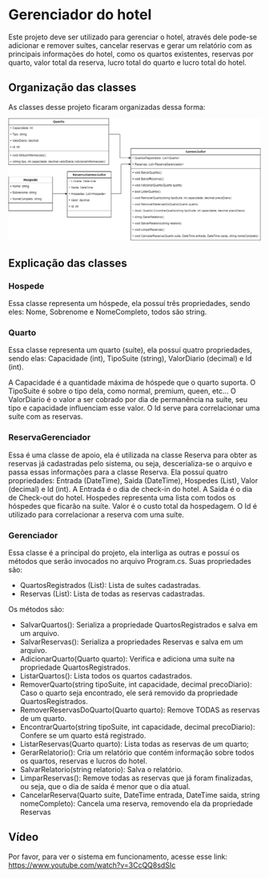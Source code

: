 # Gerenciador do hotel
Este projeto deve ser utilizado para gerenciar o hotel, através dele pode-se adicionar e remover suítes, cancelar reservas e gerar um relatório com as principais informações do hotel, como os quartos existentes, reservas por quarto, valor total da reserva, lucro total do quarto e lucro total do hotel.

## Organização das classes
As classes desse projeto ficaram organizadas dessa forma:

![Diagrama de classe reserva hotel](diagrama_classe_gerenciador_hotel.png)

## Explicação das classes

### Hospede
Essa classe representa um hóspede, ela possuí três propriedades, sendo eles: Nome, Sobrenome e NomeCompleto, todos são string.

### Quarto
Essa classe representa um quarto (suíte), ela possuí quatro propriedades, sendo elas: Capacidade (int), TipoSuite (string), ValorDiario (decimal) e Id (int).

A Capacidade é a quantidade máxima de hóspede que o quarto suporta.
O TipoSuite é sobre o tipo dela, como normal, premium, queen, etc...
O ValorDiario é o valor a ser cobrado por dia de permanência na suíte, seu tipo e capacidade influenciam esse valor.
O Id serve para correlacionar uma suíte com as reservas.

### ReservaGerenciador
Essa é uma classe de apoio, ela é utilizada na classe Reserva para obter as reservas já cadastradas pelo sistema, ou seja, descerializa-se o arquivo e passa essas informações para a classe Reserva.
Ela possuí quatro propriedades: Entrada (DateTime), Saida (DateTime), Hospedes (List<Pessoa>), Valor (decimal) e Id (int).
A Entrada é o dia de check-in do hotel.
A Saída é o dia de Check-out do hotel.
Hospedes representa uma lista com todos os hóspedes que ficarão na suíte.
Valor é o custo total da hospedagem.
O Id é utilizado para correlacionar a reserva com uma suíte.

### Gerenciador
Essa classe é a principal do projeto, ela interliga as outras e possuí os métodos que serão invocados no arquivo Program.cs.
Suas propriedades são: 
 - QuartosRegistrados (List<Quarto>): Lista de suítes cadastradas.
 - Reservas (List<ReservaGerenciador>): Lista de todas as reservas cadastradas.

Os métodos são:
 - SalvarQuartos(): Serializa a propriedade QuartosRegistrados e salva em um arquivo.
 - SalvarReservas(): Serializa a propriedades Reservas e salva em um arquivo.
 - AdicionarQuarto(Quarto quarto): Verifica e adiciona uma suíte na propriedade QuartosRegistrados.
 - ListarQuartos(): Lista todos os quartos cadastrados.
 - RemoverQuarto(string tipoSuite, int capacidade, decimal precoDiario): Caso o quarto seja encontrado, ele será removido da propriedade QuartosRegistrados.
 - RemoverReservasDoQuarto(Quarto quarto): Remove TODAS as reservas de um quarto.
 - EncontrarQuarto(string tipoSuite, int capacidade, decimal precoDiario): Confere se um quarto está registrado.
 - ListarReservas(Quarto quarto): Lista todas as reservas de um quarto;
 - GerarRelatorio(): Cria um relatório que contém informação sobre todos os quartos, reservas e lucros do hotel.
 - SalvarRelatorio(string relatorio): Salva o relatório.
 - LimparReservas(): Remove todas as reservas que já foram finalizadas, ou seja, que o dia de saída é menor que o dia atual.
 - CancelarReserva(Quarto suite, DateTime entrada, DateTime saida, string nomeCompleto): Cancela uma reserva, removendo ela da propriedade Reservas

## Vídeo
Por favor, para ver o sistema em funcionamento, acesse esse link: https://www.youtube.com/watch?v=3CcQQ8sdSIc